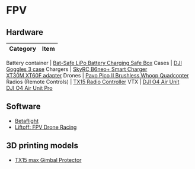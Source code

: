 # FPV

## Hardware

Category | Item
--- | ---

Battery container | [Bat-Safe LiPo Battery Charging Safe Box](https://www.bat-safe.com/product-page/bat-safe)
Cases | [DJI Goggles 3 case](https://www.aliexpress.com/item/1005006857667055.html?spm=a2g0o.order_list.order_list_main.5.721e1802an9A9C)
Chargers | [SkyRC B6neo+ Smart Charger](https://www.skyrc.com/b6neo+) <br> [XT30M XT60F adapter](https://www.aliexpress.com/item/1005004012096228.html?spm=a2g0o.order_list.order_list_main.10.721e1802an9A9C)
Drones | [Pavo Pico II Brushless Whoop Quadcopter](https://betafpv.com/products/pavo-pico-ii-brushless-whoop-quadcopter)
Radios (Remote Controls) | [TX15 Radio Controller](https://radiomasterrc.com/products/tx15-radio-controller-elrs-m2)
VTX | [DJI O4 Air Unit](https://store.dji.com/ca/product/dji-o4-air-unit?vid=180771) <br> [DJI O4 Air Unit Pro](https://store.dji.com/ca/product/dji-o4-air-unit-pro?vid=180741)

## Software

* [Betaflight](https://www.betaflight.com/)
* [Liftoff: FPV Drone Racing](https://store.steampowered.com/app/410340/Liftoff_FPV_Drone_Racing/)
  
## 3D printing models

* [TX15 max Gimbal Protector](https://makerworld.com/en/models/1913867-tx15-max-gimbal-protector-tpu-pla)
